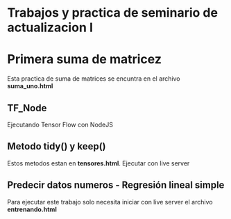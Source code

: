 # Trabajos y practica de seminario de actualizacion I

# Primera suma de matricez
Esta practica de suma de matrices se encuntra en el archivo **suma_uno.html**

## TF_Node
Ejecutando Tensor Flow con NodeJS

## Metodo tidy() y keep()
Estos metodos estan en **tensores.html**. Ejecutar con live server

## Predecir datos numeros - Regresión lineal simple
Para ejecutar este trabajo solo necesita iniciar con live server el archivo **entrenando.html**
